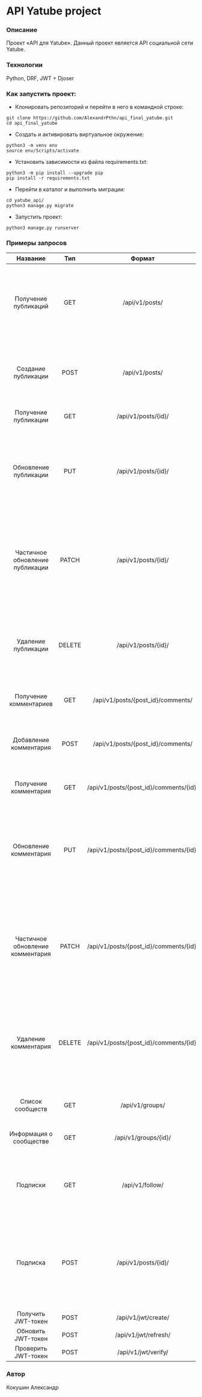 # API Yatube project
### Описание
Проект «API для Yatube». Данный проект является API социальной сети Yatube.
### Технологии
Python, DRF, JWT + Djoser
### Как запустить проект:
- Клонировать репозиторий и перейти в него в командной строке:
```
git clone https://github.com/AlexandrPthn/api_final_yatube.git
cd api_final_yatube
``` 
- Cоздать и активировать виртуальное окружение:
```
python3 -m venv env
source env/Scripts/activate
``` 
- Установить зависимости из файла requirements.txt:
```
python3 -m pip install --upgrade pip
pip install -r requirements.txt
``` 
- Перейти в каталог и выполнить миграции:
```
cd yatube_api/
python3 manage.py migrate
``` 
- Запустить проект:
```
python3 manage.py runserver
``` 
### Примеры запросов
|    Название   | Тип           | Формат  |   Комментарий  |    
| :-------------: |:-------------:| :-----:| :-----:|
| Получение публикаций     | GET | /api/v1/posts/ | Получить список всех публикаций. При указании параметров limit и offset выдача должна работать с пагинацией. |
| Создание публикации      | POST      |   /api/v1/posts/  |   Добавление новой публикации в коллекцию публикаций. Анонимные запросы запрещены. |
|Получение публикации | GET     |    /api/v1/posts/{id}/ |   Получение публикации по id. |
|Обновление публикации | PUT     |    /api/v1/posts/{id}/ |   Обновление публикации по id. Обновить публикацию может только автор публикации. Анонимные запросы запрещены. |
|Частичное обновление публикации | PATCH     |    /api/v1/posts/{id}/ |   Частичное обновление публикации по id. Обновить публикацию может только автор публикации. Анонимные запросы запрещены. |
|Удаление публикации | DELETE     |    /api/v1/posts/{id}/ |   Удаление публикации по id. Удалить публикацию может только автор публикации. Анонимные запросы запрещены. |
|Получение комментариев | GET     |    /api/v1/posts/{post_id}/comments/ |   Получение всех комментариев к публикации. |
|Добавление комментария | POST     |    /api/v1/posts/{post_id}/comments/ |   Добавление нового комментария к публикации. Анонимные запросы запрещены. |
|Получение комментария | GET     |   /api/v1/posts/{post_id}/comments/{id}/ |   Получение комментария к публикации по id. |
|Обновление комментария | PUT     |    /api/v1/posts/{post_id}/comments/{id}/|   Обновление комментария к публикации по id. Обновить комментарий может только автор комментария. Анонимные запросы запрещены. |
|Частичное обновление комментария | PATCH     |    /api/v1/posts/{post_id}/comments/{id}/ |   Частичное обновление комментария к публикации по id. Обновить комментарий может только автор комментария. Анонимные запросы запрещены. |
|Удаление комментария | DELETE     |    /api/v1/posts/{post_id}/comments/{id}/ |  Удаление комментария к публикации по id. Обновить комментарий может только автор комментария. Анонимные запросы запрещены. |
|Список сообществ | GET     |   /api/v1/groups/ |   Получение списка доступных сообществ. |
|Информация о сообществе | GET     |    /api/v1/groups/{id}/ |  Получение информации о сообществе по id. |
|Подписки | GET     |    /api/v1/follow/ |   Возвращает все подписки пользователя, сделавшего запрос. Анонимные запросы запрещены. |
|Подписка | POST     |    /api/v1/posts/{id}/ |   Подписка пользователя от имени которого сделан запрос на пользователя переданного в теле запроса. Анонимные запросы запрещены. |
|Получить JWT-токен | POST     |   /api/v1/jwt/create/ |   Получение JWT-токена. |
|Обновить JWT-токен | POST     |   /api/v1/jwt/refresh/|   Обновление JWT-токена. |  
|Проверить JWT-токен | POST     |   /api/v1/jwt/verify/ |   Проверка JWT-токена. |
### Автор
Кокушин Александр

